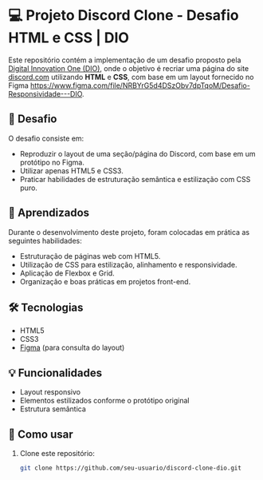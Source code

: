 # 💻 Projeto Discord Clone - Desafio HTML e CSS | DIO

Este repositório contém a implementação de um desafio proposto pela [Digital Innovation One (DIO)](https://www.dio.me/), onde o objetivo é recriar uma página do site [discord.com](https://discord.com/) utilizando **HTML** e **CSS**, com base em um layout fornecido no Figma https://www.figma.com/file/NRBYrG5d4DSzObv7dpTqoM/Desafio-Responsividade---DIO.

## 📌 Desafio

O desafio consiste em:
- Reproduzir o layout de uma seção/página do Discord, com base em um protótipo no Figma.
- Utilizar apenas HTML5 e CSS3.
- Praticar habilidades de estruturação semântica e estilização com CSS puro.

## 🧠 Aprendizados

Durante o desenvolvimento deste projeto, foram colocadas em prática as seguintes habilidades:
- Estruturação de páginas web com HTML5.
- Utilização de CSS para estilização, alinhamento e responsividade.
- Aplicação de Flexbox e Grid.
- Organização e boas práticas em projetos front-end.

## 🛠️ Tecnologias

- HTML5
- CSS3
- [Figma](https://www.figma.com/) (para consulta do layout)

## 💡 Funcionalidades

- Layout responsivo
- Elementos estilizados conforme o protótipo original
- Estrutura semântica

## 📝 Como usar

1. Clone este repositório:
   ```bash
   git clone https://github.com/seu-usuario/discord-clone-dio.git
